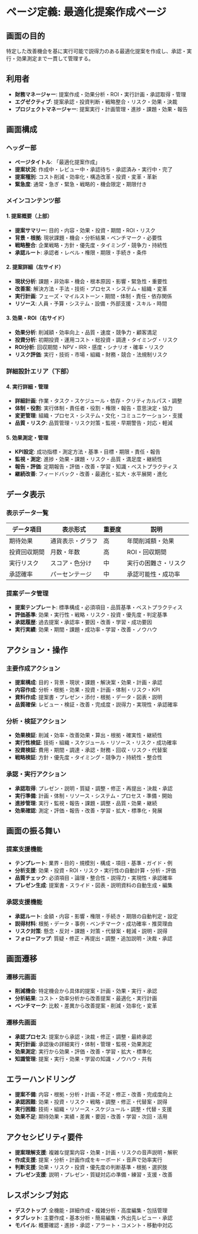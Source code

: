 # ページ定義: 最適化提案作成ページ

## 画面の目的
特定した改善機会を基に実行可能で説得力のある最適化提案を作成し、承認・実行・効果測定まで一貫して管理する。

## 利用者
- **財務マネージャー**: 提案作成・効果分析・ROI・実行計画・承認取得・管理
- **エグゼクティブ**: 提案承認・投資判断・戦略整合・リスク・効果・決裁
- **プロジェクトマネージャー**: 提案実行・計画管理・進捗・課題・効果・報告

## 画面構成

### ヘッダー部
- **ページタイトル**: 「最適化提案作成」
- **提案状況**: 作成中・レビュー中・承認待ち・承認済み・実行中・完了
- **提案種別**: コスト削減・効率化・構造改革・投資・変革・革新
- **緊急度**: 通常・急ぎ・緊急・戦略的・機会限定・期限付き

### メインコンテンツ部

#### 1. 提案概要（上部）
- **提案サマリー**: 目的・内容・効果・投資・期間・ROI・リスク
- **背景・根拠**: 現状課題・機会・分析結果・ベンチマーク・必要性
- **戦略整合**: 企業戦略・方針・優先度・タイミング・競争力・持続性
- **承認ルート**: 承認者・レベル・権限・期限・手続き・条件

#### 2. 提案詳細（左サイド）
- **現状分析**: 課題・非効率・機会・根本原因・影響・緊急性・重要性
- **改善案**: 解決方法・手法・技術・プロセス・システム・組織・変革
- **実行計画**: フェーズ・マイルストーン・期間・体制・責任・依存関係
- **リソース**: 人員・予算・システム・設備・外部支援・スキル・時間

#### 3. 効果・ROI（右サイド）
- **効果分析**: 削減額・効率向上・品質・速度・競争力・顧客満足
- **投資分析**: 初期投資・運用コスト・総投資・調達・タイミング・リスク
- **ROI分析**: 回収期間・NPV・IRR・感度・シナリオ・確率・リスク
- **リスク評価**: 実行・技術・市場・組織・財務・競合・法規制リスク

### 詳細設計エリア（下部）

#### 4. 実行詳細・管理
- **詳細計画**: 作業・タスク・スケジュール・依存・クリティカルパス・調整
- **体制・役割**: 実行体制・責任者・役割・権限・報告・意思決定・協力
- **変更管理**: 組織・プロセス・システム・文化・コミュニケーション・支援
- **品質・リスク**: 品質管理・リスク対策・監視・早期警告・対応・軽減

#### 5. 効果測定・管理
- **KPI設定**: 成功指標・測定方法・基準・目標・期限・責任・報告
- **監視・測定**: 進捗・効果・課題・リスク・品質・満足度・継続性
- **報告・評価**: 定期報告・評価・改善・学習・知識・ベストプラクティス
- **継続改善**: フィードバック・改善・最適化・拡大・水平展開・進化

## データ表示

### 表示データ一覧
| データ項目 | 表示形式 | 重要度 | 説明 |
|-----------|---------|--------|------|
| 期待効果 | 通貨表示・グラフ | 高 | 年間削減額・効果 |
| 投資回収期間 | 月数・年数 | 高 | ROI・回収期間 |
| 実行リスク | スコア・色分け | 中 | 実行の困難さ・リスク |
| 承認確率 | パーセンテージ | 中 | 承認可能性・成功率 |

### 提案データ管理
- **提案テンプレート**: 標準構成・必須項目・品質基準・ベストプラクティス
- **評価基準**: 効果・実行性・戦略・リスク・投資・優先度・判定基準
- **承認履歴**: 過去提案・承認率・要因・改善・学習・成功要因
- **実行実績**: 効果・期間・課題・成功率・学習・改善・ノウハウ

## アクション・操作

### 主要作成アクション
- **提案構成**: 目的・背景・現状・課題・解決案・効果・計画・承認
- **内容作成**: 分析・根拠・効果・投資・計画・体制・リスク・KPI
- **資料作成**: 提案書・プレゼン・添付・根拠・データ・図表・説明
- **品質確保**: レビュー・検証・改善・完成度・説得力・実現性・承認確率

### 分析・検証アクション
- **効果検証**: 削減・効率・改善効果・算出・根拠・確実性・継続性
- **実行性検証**: 技術・組織・スケジュール・リソース・リスク・成功確率
- **投資検証**: 費用・期間・調達・承認・財務・回収・リスク・代替案
- **戦略検証**: 方針・優先度・タイミング・競争力・持続性・整合性

### 承認・実行アクション
- **承認取得**: プレゼン・説明・質疑・調整・修正・再提出・決裁・承認
- **実行準備**: 計画・体制・リソース・システム・プロセス・準備・開始
- **進捗管理**: 実行・監視・報告・課題・調整・品質・効果・継続
- **効果確認**: 測定・評価・報告・改善・学習・拡大・標準化・発展

## 画面の振る舞い

### 提案支援機能
- **テンプレート**: 業界・目的・規模別・構成・項目・基準・ガイド・例
- **分析支援**: 効果・投資・ROI・リスク・実行性の自動計算・分析・評価
- **品質チェック**: 必須項目・論理・整合性・説得力・実現性・承認確率
- **プレゼン生成**: 提案書・スライド・図表・説明資料の自動生成・編集

### 承認支援機能
- **承認ルート**: 金額・内容・影響・権限・手続き・期限の自動判定・設定
- **説得材料**: 根拠・データ・事例・ベンチマーク・成功確率・推奨理由
- **リスク対策**: 懸念・反対・課題・対策・代替案・軽減・説明・説得
- **フォローアップ**: 質疑・修正・再提出・調整・追加説明・決裁・承認

## 画面遷移

### 遷移元画面
- **削減機会**: 特定機会から具体的提案・計画・効果・実行・承認
- **分析結果**: コスト・効率分析から改善提案・最適化・実行計画
- **ベンチマーク**: 比較・差異から改善提案・削減・効率化・変革

### 遷移先画面
- **承認プロセス**: 提案から承認・決裁・修正・調整・最終承認
- **実行計画**: 承認後の詳細実行・体制・管理・監視・効果測定
- **効果測定**: 実行から効果・評価・改善・学習・拡大・標準化
- **知識管理**: 提案・実行・効果・学習の知識・ノウハウ・共有

## エラーハンドリング
- **提案不備**: 内容・根拠・分析・計画・不足・修正・改善・完成度向上
- **承認困難**: 効果・投資・リスク・戦略・調整・修正・代替案・説得
- **実行困難**: 技術・組織・リソース・スケジュール・調整・代替・支援
- **効果不足**: 期待効果・実績・差異・要因・改善・学習・次回・活用

## アクセシビリティ要件
- **提案理解支援**: 複雑な提案内容・効果・計画・リスクの音声説明・解釈
- **作成支援**: 提案・分析・計画作成をキーボード・音声で効率実行
- **判断支援**: 効果・リスク・投資・優先度の判断基準・根拠・選択肢
- **プレゼン支援**: 説明・プレゼン・質疑対応の準備・練習・支援・改善

## レスポンシブ対応
- **デスクトップ**: 全機能・詳細作成・複雑分析・高度編集・包括管理
- **タブレット**: 主要作成・基本分析・簡易編集・外出先レビュー・承認
- **モバイル**: 概要確認・進捗・承認・アラート・コメント・移動中対応